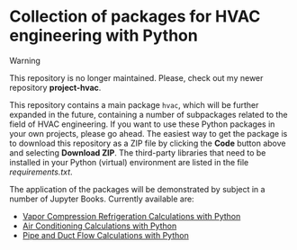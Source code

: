# Collection of packages for HVAC engineering with Python

> [!WARNING]
> This repository is no longer maintained. Please, check out my newer repository
> **project-hvac**.

This repository contains a main package `hvac`, which will be further expanded in the future, containing a number of subpackages related to the field of HVAC engineering. If you want to use these Python packages in your own projects, please go ahead. The easiest way to get the package is to download this repository as a ZIP file by clicking the **Code** button above and selecting **Download ZIP**. The third-party libraries that need to be installed in your Python (virtual) environment are listed in the file *requirements.txt*.

The application of the packages will be demonstrated by subject in a number of Jupyter Books. Currently available are:
- [Vapor Compression Refrigeration Calculations with Python](https://tomlxxvi.github.io/Vapor-Compression-Refrigeration/)
- [Air Conditioning Calculations with Python](https://tomlxxvi.github.io/Air-Conditioning/)
- [Pipe and Duct Flow Calculations with Python](https://tomlxxvi.github.io/jbFluidFlow/intro.html)
